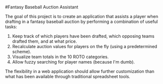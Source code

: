 #Fantasy Baseball Auction Assistant

The goal of this project is to create an application that assists a player when drafting in a fantasy baseball auction by performing a combination of useful tasks:

1. Keep track of which players have been drafted, which opposing teams drafted them, and at what price.
2. Recalculate auction values for players on the fly (using a predetermined scheme).
3. Visualize team totals in the 10 ROTO categories.
4. Allow fuzzy searching for player names (because I'm dumb).

The flexibility in a web application should allow further customization than what has been available through traditional spreadsheet tools. 